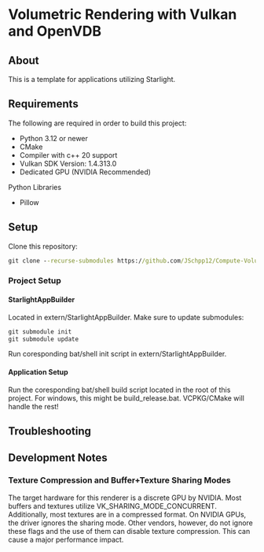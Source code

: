 # Volumetric Rendering with Vulkan and OpenVDB

## About

This is a template for applications utilizing Starlight.

## Requirements

The following are required in order to build this project: 

- Python 3.12 or newer
- CMake
- Compiler with c++ 20 support 
- Vulkan SDK Version: 1.4.313.0
- Dedicated GPU (NVIDIA Recommended)

Python Libraries
- Pillow

## Setup

Clone this repository:

```cmd
git clone --recurse-submodules https://github.com/JSchpp12/Compute-Volumetrics
```

### Project Setup

#### StarlightAppBuilder

Located in extern/StarlightAppBuilder. Make sure to update submodules:

```cmd
git submodule init
git submodule update
```

Run coresponding bat/shell init script in extern/StarlightAppBuilder.

#### Application Setup

Run the coresponding bat/shell build script located in the root of this project. For windows, this might be build_release.bat. VCPKG/CMake will handle the rest!

## Troubleshooting

## Development Notes

### Texture Compression and Buffer+Texture Sharing Modes

The target hardware for this renderer is a discrete GPU by NVIDIA. Most buffers and textures utilize VK_SHARING_MODE_CONCURRENT. Additionally, most textures are in a compressed format. On NVIDIA GPUs, the driver ignores the sharing mode. Other vendors, however, do not ignore these flags and the use of them can disable texture compression. This can cause a major performance impact.
